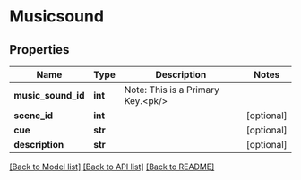 # Musicsound

## Properties
Name | Type | Description | Notes
------------ | ------------- | ------------- | -------------
**music_sound_id** | **int** | Note: This is a Primary Key.&lt;pk/&gt; | 
**scene_id** | **int** |  | [optional] 
**cue** | **str** |  | [optional] 
**description** | **str** |  | [optional] 

[[Back to Model list]](../README.md#documentation-for-models) [[Back to API list]](../README.md#documentation-for-api-endpoints) [[Back to README]](../README.md)

